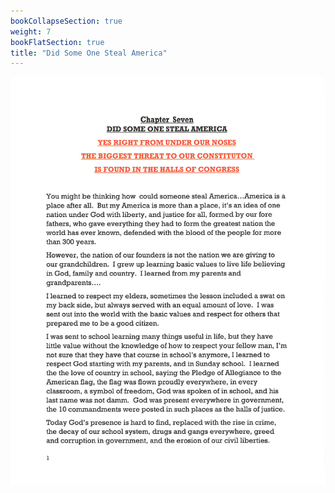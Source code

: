 ```yaml
---
bookCollapseSection: true
weight: 7
bookFlatSection: true
title: "Did Some One Steal America"
---
```


![californias_failed_justice_system](ygt2avt/jpg/ygt2avt_1.jpg)

